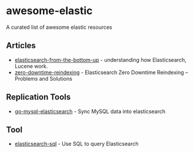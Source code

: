# awesome-elastic
A curated list of awesome elastic resources


## Articles ##

* [elasticsearch-from-the-bottom-up](https://www.found.no/foundation/elasticsearch-from-the-bottom-up/) - understanding how Elasticsearch, Lucene work.
* [zero-downtime-reindexing](https://blog.codecentric.de/en/2014/09/elasticsearch-zero-downtime-reindexing-problems-solutions/) - Elasticsearch Zero Downtime Reindexing – Problems and Solutions


## Replication Tools ##

* [go-mysql-elasticsearch](https://github.com/kkc/awesome-elastic/tree/master) - Sync MySQL data into elasticsearch

## Tool ##

* [elasticsearch-sql](https://github.com/NLPchina/elasticsearch-sql) - Use SQL to query Elasticsearch 
